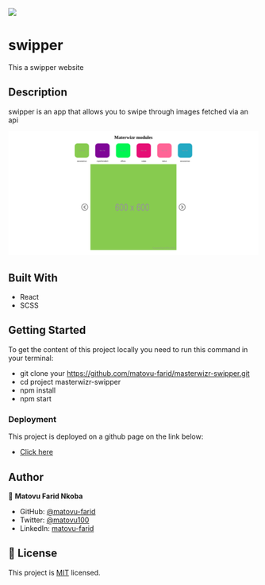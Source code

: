 ![](https://img.shields.io/badge/Microverse-blueviolet)

# swipper

This a swipper website

## Description
swipper is an app that allows you to swipe through images fetched via an api 

![screenshot](./screenshot.png)



## Built With

- React
- SCSS

## Getting Started
To get the content of this project locally you need to run this command in your terminal:
- git clone your https://github.com/matovu-farid/masterwizr-swipper.git
- cd project masterwizr-swipper
- npm install
- npm start
### Deployment
This project is deployed on a github page on the link below:
- [Click here](https://matovu-farid.github.io/masterwizr-swipper/)

## Author

👤 **Matovu Farid Nkoba**

- GitHub: [@matovu-farid](https://github.com/matovu-farid)
- Twitter: [@matovu100](https://twitter.com/matovu100)
- LinkedIn: [matovu-farid](https://www.linkedin.com/in/matovu-farid-48b80257)

## 📝 License

This project is [MIT](./MIT.md) licensed.
